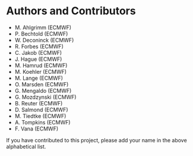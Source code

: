 # Authors and Contributors

- M. Ahlgrimm (ECMWF)
- P. Bechtold (ECMWF)
- W. Deconinck (ECMWF)
- R. Forbes (ECMWF)
- C. Jakob (ECMWF)
- J. Hague (ECMWF)
- M. Hamrud (ECMWF)
- M. Koehler (ECMWF)
- M. Lange (ECMWF)
- O. Marsden (ECMWF)
- G. Mengaldo (ECMWF)
- G. Mozdzynski (ECMWF)
- B. Reuter (ECMWF)
- D. Salmond (ECMWF)
- M. Tiedtke (ECMWF)
- A. Tompkins (ECMWF)
- F. Vana (ECMWF)

If you have contributed to this project,
please add your name in the above alphabetical list.

